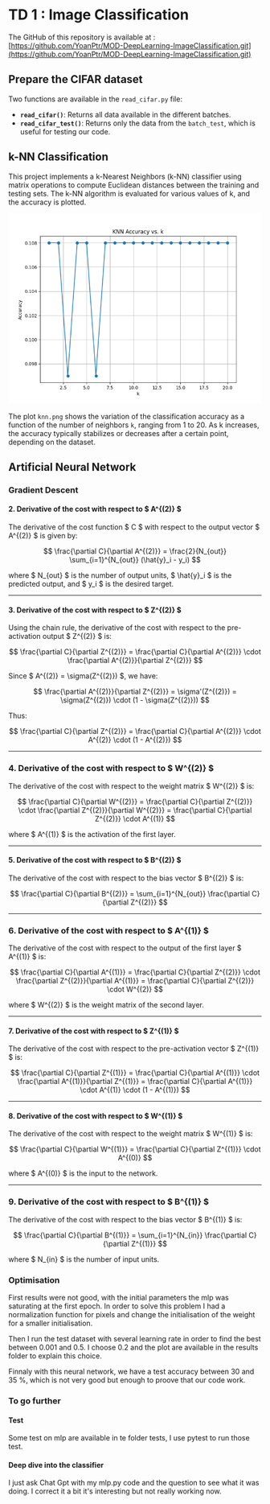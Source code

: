 # TD 1 : Image Classification

The GitHub of this repository is available at : [https://github.com/YoanPtr/MOD-DeepLearning-ImageClassification.git](https://github.com/YoanPtr/MOD-DeepLearning-ImageClassification.git)

## Prepare the CIFAR dataset

Two functions are available in the `read_cifar.py` file:

- **`read_cifar()`**: Returns all data available in the different batches.
- **`read_cifar_test()`**: Returns only the data from the `batch_test`, which is useful for testing our code.

## k-NN Classification

This project implements a k-Nearest Neighbors (k-NN) classifier using matrix operations to compute Euclidean distances between the training and testing sets. The k-NN algorithm is evaluated for various values of k, and the accuracy is plotted.

![Accuracy vs k (k-NN)](results/knn.png)

The plot `knn.png` shows the variation of the classification accuracy as a function of the number of neighbors `k`, ranging from 1 to 20. As k increases, the accuracy typically stabilizes or decreases after a certain point, depending on the dataset.


## Artificial Neural Network

### Gradient Descent

#### 2. Derivative of the cost with respect to $ A^{(2)} $

The derivative of the cost function $ C $ with respect to the output vector $ A^{(2)} $ is given by:

$$
\frac{\partial C}{\partial A^{(2)}} = \frac{2}{N_{out}} \sum_{i=1}^{N_{out}} (\hat{y}_i - y_i)
$$

where $ N_{out} $ is the number of output units, $ \hat{y}_i $ is the predicted output, and $ y_i $ is the desired target.

---

#### 3. Derivative of the cost with respect to $ Z^{(2)} $

Using the chain rule, the derivative of the cost with respect to the pre-activation output $ Z^{(2)} $ is:

$$
\frac{\partial C}{\partial Z^{(2)}} = \frac{\partial C}{\partial A^{(2)}} \cdot \frac{\partial A^{(2)}}{\partial Z^{(2)}}
$$

Since $ A^{(2)} = \sigma(Z^{(2)}) $, we have:

$$
\frac{\partial A^{(2)}}{\partial Z^{(2)}} = \sigma'(Z^{(2)}) = \sigma(Z^{(2)}) \cdot (1 - \sigma(Z^{(2)}))
$$

Thus:

$$
\frac{\partial C}{\partial Z^{(2)}} = \frac{\partial C}{\partial A^{(2)}} \cdot A^{(2)} \cdot (1 - A^{(2)})
$$

---

### 4. Derivative of the cost with respect to $ W^{(2)} $

The derivative of the cost with respect to the weight matrix $ W^{(2)} $ is:

$$
\frac{\partial C}{\partial W^{(2)}} = \frac{\partial C}{\partial Z^{(2)}} \cdot \frac{\partial Z^{(2)}}{\partial W^{(2)}} = \frac{\partial C}{\partial Z^{(2)}} \cdot A^{(1)}
$$

where $ A^{(1)} $ is the activation of the first layer.

---

#### 5. Derivative of the cost with respect to $ B^{(2)} $

The derivative of the cost with respect to the bias vector $ B^{(2)} $ is:

$$
\frac{\partial C}{\partial B^{(2)}} = \sum_{i=1}^{N_{out}} \frac{\partial C}{\partial Z^{(2)}}
$$

---

### 6. Derivative of the cost with respect to $ A^{(1)} $

The derivative of the cost with respect to the output of the first layer $ A^{(1)} $ is:

$$
\frac{\partial C}{\partial A^{(1)}} = \frac{\partial C}{\partial Z^{(2)}} \cdot \frac{\partial Z^{(2)}}{\partial A^{(1)}} = \frac{\partial C}{\partial Z^{(2)}} \cdot W^{(2)}
$$

where $ W^{(2)} $ is the weight matrix of the second layer.

---

#### 7. Derivative of the cost with respect to $ Z^{(1)} $

The derivative of the cost with respect to the pre-activation vector $ Z^{(1)} $ is:

$$
\frac{\partial C}{\partial Z^{(1)}} = \frac{\partial C}{\partial A^{(1)}} \cdot \frac{\partial A^{(1)}}{\partial Z^{(1)}} = \frac{\partial C}{\partial A^{(1)}} \cdot A^{(1)} \cdot (1 - A^{(1)})
$$

---

#### 8. Derivative of the cost with respect to $ W^{(1)} $

The derivative of the cost with respect to the weight matrix $ W^{(1)} $ is:

$$
\frac{\partial C}{\partial W^{(1)}} = \frac{\partial C}{\partial Z^{(1)}} \cdot A^{(0)}
$$

where $ A^{(0)} $ is the input to the network.

---

### 9. Derivative of the cost with respect to $ B^{(1)} $

The derivative of the cost with respect to the bias vector $ B^{(1)} $ is:

$$
\frac{\partial C}{\partial B^{(1)}} = \sum_{i=1}^{N_{in}} \frac{\partial C}{\partial Z^{(1)}}
$$

where $ N_{in} $ is the number of input units.

### Optimisation 

First results were not good, with the initial parameters the mlp was saturating at the first epoch. In order to solve this problem I had a normalization function for pixels and change the initialisation of the weight for a smaller initialisation. 

Then I run the test dataset with several learning rate in order to find the best between 0.001 and 0.5. I choose 0.2 and the plot are available in the results folder to explain this choice. 

Finnaly with this neural network, we have a test accuracy between 30 and 35 %, which is not very good but enough to proove that our code work.

### To go further

#### Test 

Some test on mlp are available in te folder tests, I use pytest to run those test. 

#### Deep dive into the classifier

I just ask Chat Gpt with my mlp.py code and the question to see what it was doing. I correct it a bit it's interesting but not really working now. 